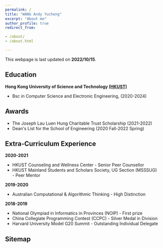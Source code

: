 ```yaml
---
permalink: /
title: "WANG Andy Yucheng"
excerpt: "About me"
author_profile: true
redirect_from:

- /about/
- /about.html

---
```

This webpage is last updated on **2022/10/15**.

## Education

**Hong Kong University of Science and Technology [(HKUST)](https://hkust.edu.hk/)**

- Bsc in Computer Science and Electronic Engineering, (2020-2024)


## Awards

* The Joseph Lau Luen Hung Charitable Trust Scholarship  (2021-2022)
* Dean's List for the School of Engineering (2020 Fall-2022 Spring)

## Extra-Curriculum Experience

**2020-2021**
* HKUST Counseling and Wellness Center - Senior Peer Counsellor
* HKUST Mainland Students and Scholars Society, UG Section (MSSSUG) - Peer Mentor

**2019-2020**
* Australian Computational & Algorithmic Thinking - High Distinction

**2018-2019**
* National Olympiad in Informatics in Provinces (NOIP) - First prize
* China Collegiate Programming Contest (CCPC) - Silver Medal in Division
* Harvard University Model G20 Summit - Outstanding Individual Delegate


## Sitemap

<script type="text/javascript" id="clustrmaps" src="//clustrmaps.com/map_v2.js?d=CegsBXipognXpkc6GUQVYl4fAAwYxrhfjHCiMaDQwvQ&cl=ffffff&w=a"></script>
